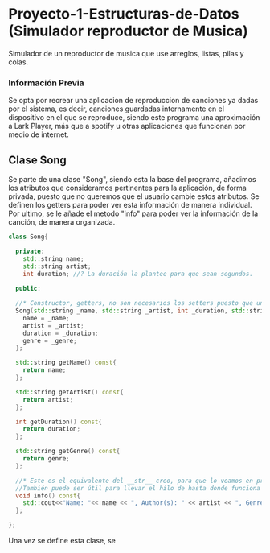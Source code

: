 # Proyecto-1-Estructuras-de-Datos (Simulador reproductor de Musica)
Simulador de un reproductor de musica que use arreglos, listas, pilas y colas.

### Información Previa
Se opta por recrear una aplicacion de reproduccion de canciones ya dadas por el sistema, es decir, canciones guardadas internamente en el dispositivo en el que se reproduce, siendo este programa una aproximación a Lark Player, más que a spotify u otras aplicaciones que funcionan por medio de internet.

## Clase Song
Se parte de una clase "Song", siendo esta la base del programa, añadimos los atributos que consideramos pertinentes para la aplicación, de forma privada, puesto que no queremos que el usuario cambie estos atributos. Se definen los getters para poder ver esta información de manera individual. Por ultimo, se le añade el metodo "info" para poder ver la información de la canción, de manera organizada. 

``` C++
class Song{

  private:
    std::string name;
    std::string artist;
    int duration; //? La duración la plantee para que sean segundos.
  
  public:

  //* Constructor, getters, no son necesarios los setters puesto que uno no cambia el contenido de la canción */
  Song(std::string _name, std::string _artist, int _duration, std::string _genre){
    name = _name;
    artist = _artist;
    duration = _duration;
    genre = _genre;
  };

  std::string getName() const{
    return name;
  };

  std::string getArtist() const{
    return artist;
  };

  int getDuration() const{
    return duration;
  };

  std::string getGenre() const{
    return genre;
  };

  //* Este es el equivalente del __str__ creo, para que lo veamos en prints*/
  //También puede ser útil para llevar el hilo de hasta donde funciona todo si ocurre algo inesperado
  void info() const{
    std::cout<<"Name: "<< name << ", Author(s): " << artist << ", Genre: "<< genre << std::endl;
  };

};

```

Una vez se define esta clase, se
